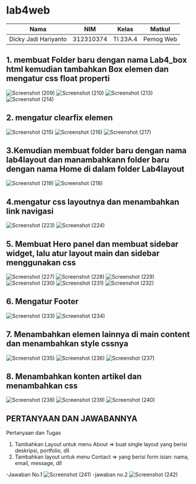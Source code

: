 # lab4web
|Nama|NIM|Kelas|Matkul|
|-----|-----|-----|-----|
|Dicky Jadi Hariyanto|312310374|TI 23A.4|Pemog Web|

## 1. membuat Folder baru dengan nama Lab4_box html kemudian tambahkan Box elemen dan mengatur css float properti
![Screenshot (209)](https://github.com/user-attachments/assets/e33a7190-1dfe-4274-95d8-2dadbd98204e)
![Screenshot (210)](https://github.com/user-attachments/assets/8dc4e274-39d1-483d-acce-591f30158c34)
![Screenshot (213)](https://github.com/user-attachments/assets/dd379d73-dc64-4d00-9c15-f28e88c66bac)
![Screenshot (214)](https://github.com/user-attachments/assets/b62a0c7d-7018-4232-bbd9-bcb00107e665)

## 2. mengatur clearfix elemen
![Screenshot (215)](https://github.com/user-attachments/assets/555f7e76-12db-4223-8a4c-14f23f900a42)
![Screenshot (216)](https://github.com/user-attachments/assets/12ae23e0-6ed9-4596-848b-52e84e0dac49)
![Screenshot (217)](https://github.com/user-attachments/assets/f697c728-5f67-40ae-9dec-f23c6055eae0)

## 3.Kemudian membuat folder baru dengan nama lab4layout dan manambahkann folder baru dengan nama Home di dalam folder Lab4layout
![Screenshot (219)](https://github.com/user-attachments/assets/ab090b17-b053-43f9-9cb2-238a9dd7961a)
![Screenshot (218)](https://github.com/user-attachments/assets/2642eb19-a61e-4421-9534-60d0387f0287)

## 4.mengatur css layoutnya dan menambahkan link navigasi
![Screenshot (223)](https://github.com/user-attachments/assets/f915f999-3235-47a4-83b6-b8266ef31930)
![Screenshot (224)](https://github.com/user-attachments/assets/5f10c866-b877-4a11-be88-9337a6febecd)

## 5. Membuat Hero panel dan membuat sidebar widget, lalu atur layout main dan sidebar menggunakan css
![Screenshot (227)](https://github.com/user-attachments/assets/c9bcaa51-fe53-4dc3-ac3c-1095cfb3d4fc)
![Screenshot (228)](https://github.com/user-attachments/assets/48e2ba17-c4c5-4a71-a4a1-fff8dc033265)
![Screenshot (229)](https://github.com/user-attachments/assets/2079d853-90db-4915-a780-053303e046ab)
![Screenshot (230)](https://github.com/user-attachments/assets/6a7b85cb-4925-4824-8f30-97977cf361e0)
![Screenshot (231)](https://github.com/user-attachments/assets/8779111d-74dc-4ae6-bda2-f77903ee1253)
![Screenshot (232)](https://github.com/user-attachments/assets/aa1cf1dd-28ac-4d3b-8172-8b91d82782b5)

## 6. Mengatur Footer
![Screenshot (233)](https://github.com/user-attachments/assets/53ebff51-6b95-4c41-8d8f-da7964b6f0cb)
![Screenshot (234)](https://github.com/user-attachments/assets/cc0f4ca0-ebee-4aa2-bf14-160136d0e6d7)

## 7. Menambahkan elemen lainnya di main content dan menambahkan style cssnya
![Screenshot (235)](https://github.com/user-attachments/assets/85760abe-7719-46be-84fa-26efd27d1588)
![Screenshot (236)](https://github.com/user-attachments/assets/ebd7d2ee-6464-4f31-9526-3ffdd3ed2884)
![Screenshot (237)](https://github.com/user-attachments/assets/76688fec-3f3d-4853-8062-5f9524ad3e54)

## 8. Menambahkan konten artikel dan menambahkan css
![Screenshot (238)](https://github.com/user-attachments/assets/393a6098-890e-4a76-b0ef-6bbaa786f29a)
![Screenshot (239)](https://github.com/user-attachments/assets/2cb938b9-6696-4524-bf0c-8adefb1648b7)
![Screenshot (240)](https://github.com/user-attachments/assets/54e78e9d-522c-4e0c-9320-e27f0997dfc3)

## PERTANYAAN DAN JAWABANNYA
Pertanyaan dan Tugas
1. Tambahkan Layout untuk menu About
=> buat single layout yang berisi deskripsi, portfolio, dll
2. Tambahkan layout untuk menu Contact
=> yang berisi form isian: nama, email, message, dll

-Jawaban No.1
![Screenshot (241)](https://github.com/user-attachments/assets/e2c450e8-da53-4946-8348-fc0eaa6da473)
-jawaban no.2
![Screenshot (242)](https://github.com/user-attachments/assets/b3092da9-84a7-4e5c-92c8-949fbc6d63c6)
